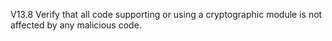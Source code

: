 V13.8 Verify that all code supporting or using a cryptographic module is not affected by any malicious code.